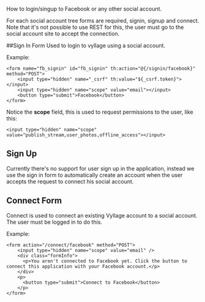 How to login/singup to Facebook or any other social account.

For each social account tree forms are required, signin, signup and connect.
Note that it's not possible to use REST for this, the user must go to the social account site to accept the connection.

##Sign In Form
Used to login to vyllage using a social account. 

Example:
```
<form name="fb_signin" id="fb_signin" th:action="@{/signin/facebook}" method="POST">
    <input type="hidden" name="_csrf" th:value="${_csrf.token}"></input>
	<input type="hidden" name="scope" value="email"></input>
	<button type="submit">Facebook</button>
</form>
```

Notice the **scope** field, this is used to request permissions to the user, like this:  
```
<input type="hidden" name="scope" value="publish_stream,user_photos,offline_access"></input>
```

## Sign Up
Currently there's no support for user sign up in the application, 
instead we use the sign in form to automatically create an account when the user accepts the request to connect his social account.

## Connect Form
Connect is used to connect an existing Vyllage account to a social account.
The user must be logged in to do this.

Example:
```
<form action="/connect/facebook" method="POST">
    <input type="hidden" name="scope" value="email" />
    <div class="formInfo">
      <p>You aren't connected to Facebook yet. Click the button to connect this application with your Facebook account.</p>
    </div>
    <p>
      <button type="submit">Connect to Facebook</button>
    </p>
</form> 
 ```